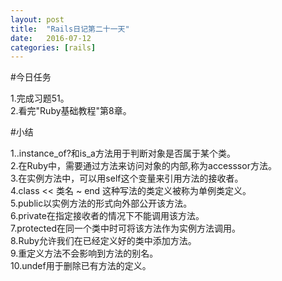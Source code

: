 ```yaml
---
layout: post
title:  "Rails日记第二十一天"
date:   2016-07-12
categories: [rails]
---
```


#今日任务

1.完成习题51。  
2.看完"Ruby基础教程"第8章。  

#小结

1..instance_of?和is\_a方法用于判断对象是否属于某个类。  
2.在Ruby中，需要通过方法来访问对象的内部,称为accesssor方法。  
3.在实例方法中，可以用self这个变量来引用方法的接收者。  
4.class << 类名 ~ end 这种写法的类定义被称为单例类定义。  
5.public以实例方法的形式向外部公开该方法。  
6.private在指定接收者的情况下不能调用该方法。  
7.protected在同一个类中时可将该方法作为实例方法调用。  
8.Ruby允许我们在已经定义好的类中添加方法。  
9.重定义方法不会影响到方法的别名。  
10.undef用于删除已有方法的定义。  
